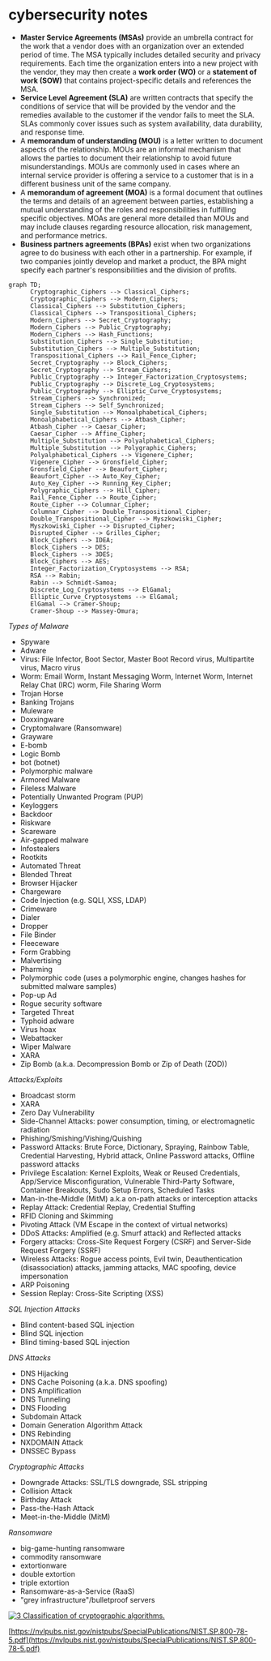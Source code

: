 # cybersecurity notes

- **Master Service Agreements (MSAs)** provide an umbrella contract for the work that a vendor does with an organization over an extended period of time. The MSA typically includes detailed security and privacy requirements. Each time the organization enters into a new project with the vendor, they may then create a **work order (WO)** or a **statement of work (SOW)** that contains project-specific details and references the MSA.
- **Service Level Agreement (SLA)** are written contracts that specify the conditions of service that will be provided by the vendor and the remedies available to the customer if the vendor fails to meet the SLA. SLAs commonly cover issues such as system availability, data durability, and response time.
- A **memorandum of understanding (MOU)** is a letter written to document aspects of the relationship. MOUs are an informal mechanism that allows the parties to document their relationship to avoid future misunderstandings. MOUs are commonly used in cases where an internal service provider is offering a service to a customer that is in a different business unit of the same company.
- A **memorandum of agreement (MOA)** is a formal document that outlines the terms and details of an agreement between parties, establishing a mutual understanding of the roles and responsibilities in fulfilling specific objectives. MOAs are general more detailed than MOUs and may include clauses regarding resource allocation, risk management, and performance metrics.
- **Business partners agreements (BPAs)** exist when two organizations agree to do business with each other in a partnership. For example, if two companies jointly develop and market a product, the BPA might specify each partner's responsibilities and the division of profits.  

```mermaid
graph TD;
      Cryptographic_Ciphers --> Classical_Ciphers;
      Cryptographic_Ciphers --> Modern_Ciphers;
      Classical_Ciphers --> Substitution_Ciphers;
      Classical_Ciphers --> Transpositional_Ciphers;
      Modern_Ciphers --> Secret_Cryptography;
      Modern_Ciphers --> Public_Cryptography;
      Modern_Ciphers --> Hash_Functions;
      Substitution_Ciphers --> Single_Substitution;
      Substitution_Ciphers --> Multiple_Substitution;
      Transpositional_Ciphers --> Rail_Fence_Cipher;
      Secret_Cryptography --> Block_Ciphers;
      Secret_Cryptography --> Stream_Ciphers;
      Public_Cryptography --> Integer_Factorization_Cryptosystems;
      Public_Cryptography --> Discrete_Log_Cryptosystems;
      Public_Cryptography --> Elliptic_Curve_Cryptosystems;
      Stream_Ciphers --> Synchronized;
      Stream_Ciphers --> Self_Synchronized;
      Single_Substitution --> Monoalphabetical_Ciphers;
      Monoalphabetical_Ciphers --> Atbash_Cipher;
      Atbash_Cipher --> Caesar_Cipher;
      Caesar_Cipher --> Affine_Cipher;
      Multiple_Substitution --> Polyalphabetical_Ciphers;
      Multiple_Substitution --> Polygraphic_Ciphers;
      Polyalphabetical_Ciphers --> Vigenere_Cipher;
      Vigenere_Cipher --> Gronsfield_Cipher;
      Gronsfield_Cipher --> Beaufort_Cipher;
      Beaufort_Cipher --> Auto_Key_Cipher;
      Auto_Key_Cipher --> Running_Key_Cipher;
      Polygraphic_Ciphers --> Hill_Cipher;
      Rail_Fence_Cipher --> Route_Cipher;
      Route_Cipher --> Columnar_Cipher;
      Columnar_Cipher --> Double_Transpositional_Cipher;
      Double_Transpositional_Cipher --> Myszkowiski_Cipher;
      Myszkowiski_Cipher --> Disrupted_Cipher;
      Disrupted_Cipher --> Grilles_Cipher;
      Block_Ciphers --> IDEA;
      Block_Ciphers --> DES;
      Block_Ciphers --> 3DES;
      Block_Ciphers --> AES;
      Integer_Factorization_Cryptosystems --> RSA;
      RSA --> Rabin;
      Rabin --> Schmidt-Samoa;
      Discrete_Log_Cryptosystems --> ElGamal;
      Elliptic_Curve_Cryptosystems --> ElGamal;
      ElGamal --> Cramer-Shoup;
      Cramer-Shoup --> Massey-Omura;
```

*Types of Malware*

- Spyware
- Adware
- Virus: File Infector, Boot Sector, Master Boot Record virus, Multipartite virus, Macro virus
- Worm: Email Worm, Instant Messaging Worm, Internet Worm, Internet Relay Chat (IRC) worm, File Sharing Worm
- Trojan Horse 
- Banking Trojans
- Muleware
- Doxxingware
- Cryptomalware (Ransomware)
- Grayware
- E-bomb
- Logic Bomb
- bot (botnet)
- Polymorphic malware
- Armored Malware
- Fileless Malware
- Potentially Unwanted Program (PUP)
- Keyloggers
- Backdoor
- Riskware
- Scareware
- Air-gapped malware
- Infostealers
- Rootkits
- Automated Threat
- Blended Threat
- Browser Hijacker
- Chargeware
- Code Injection (e.g. SQLI, XSS, LDAP)
- Crimeware
- Dialer
- Dropper
- File Binder
- Fleeceware
- Form Grabbing
- Malvertising
- Pharming
- Polymorphic code (uses a polymorphic engine, changes hashes for submitted malware samples)
- Pop-up Ad
- Rogue security software
- Targeted Threat
- Typhoid adware
- Virus hoax
- Webattacker
- Wiper Malware
- XARA
- Zip Bomb (a.k.a. Decompression Bomb or Zip of Death (ZOD))

*Attacks/Exploits*
- Broadcast storm
- XARA
- Zero Day Vulnerability
- Side-Channel Attacks: power consumption, timing, or electromagnetic radiation
- Phishing/Smishing/Vishing/Quishing
- Password Attacks: Brute Force, Dictionary, Spraying, Rainbow Table, Credential Harvesting, Hybrid attack, Online Password attacks, Offline password attacks
- Privilege Escalation: Kernel Exploits, Weak or Reused Credentials, App/Service Misconfiguration, Vulnerable Third-Party Software, Container Breakouts, Sudo Setup Errors, Scheduled Tasks
- Man-in-the-Middle (MitM) a.k.a on-path attacks or interception attacks
- Replay Attack: Credential Replay, Credential Stuffing 
- RFID Cloning and Skimming
- Pivoting Attack (VM Escape in the context of virtual networks)
- DDoS Attacks: Amplified (e.g. Smurf attack) and Reflected attacks
- Forgery attacks: Cross-Site Request Forgery (CSRF) and Server-Side Request Forgery (SSRF)
- Wireless Attacks: Rogue access points, Evil twin, Deauthentication (disassociation) attacks, jamming attacks, MAC spoofing, device impersonation
- ARP Poisoning
- Session Replay: Cross-Site Scripting (XSS)

*SQL Injection Attacks*
- Blind content-based SQL injection
- Blind SQL injection
- Blind timing-based SQL injection
  
*DNS Attacks*
- DNS Hijacking
- DNS Cache Poisoning (a.k.a. DNS spoofing)
- DNS Amplification
- DNS Tunneling
- DNS Flooding
- Subdomain Attack
- Domain Generation Algorithm Attack
- DNS Rebinding
- NXDOMAIN Attack
- DNSSEC Bypass

*Cryptographic Attacks*
- Downgrade Attacks: SSL/TLS downgrade, SSL stripping
- Collision Attack
- Birthday Attack
- Pass-the-Hash Attack
- Meet-in-the-Middle (MitM)

*Ransomware*
- big-game-hunting ransomware
- commodity ransomware
- extortionware
- double extortion
- triple extortion
- Ransomware-as-a-Service (RaaS)
- "grey infrastructure"/bulletproof servers

<a href="https://www.researchgate.net/figure/Classification-of-cryptographic-algorithms_fig4_330440535"><img src="https://www.researchgate.net/profile/Ki-Hyun-Jung/publication/330440535/figure/fig4/AS:715946696122370@1547706402764/Classification-of-cryptographic-algorithms.ppm" alt="3 Classification of cryptographic algorithms."/></a>

[https://nvlpubs.nist.gov/nistpubs/SpecialPublications/NIST.SP.800-78-5.pdf](https://nvlpubs.nist.gov/nistpubs/SpecialPublications/NIST.SP.800-78-5.pdf)
